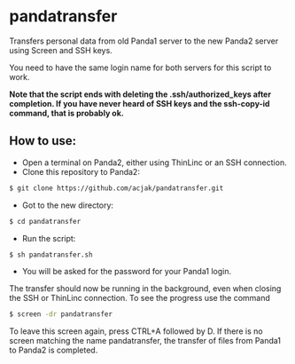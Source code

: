 # pandatransfer
Transfers personal data from old Panda1 server to the new Panda2 server using Screen and SSH keys. 

You need to have the same login name for both servers for this script to work.

**Note that the script ends with deleting the .ssh/authorized\_keys after completion. If you have never heard of SSH keys and the ssh-copy-id command, that is probably ok.**

## How to use:
* Open a terminal on Panda2, either using ThinLinc or an SSH connection.
* Clone this repository to Panda2:
```bash
$ git clone https://github.com/acjak/pandatransfer.git
```
* Got to the new directory:
```bash
$ cd pandatransfer
```
* Run the script:
```bash
$ sh pandatransfer.sh
```
* You will be asked for the password for your Panda1 login.

The transfer should now be running in the background, even when closing the SSH or ThinLinc connection. To see the progress  use the command
```bash
$ screen -dr pandatransfer
```
To leave this screen again, press CTRL+A followed by D. If there is no screen matching the name pandatransfer, the transfer of files from Panda1 to Panda2 is completed.
